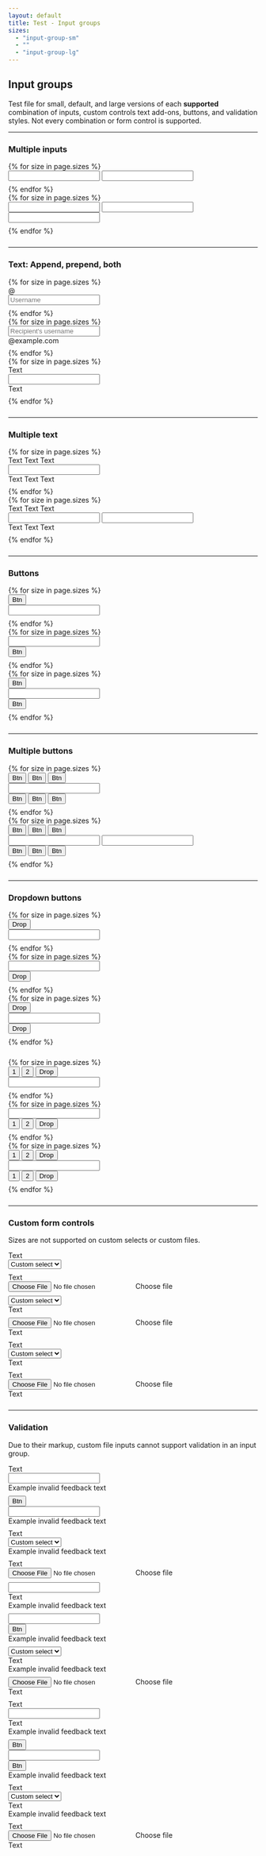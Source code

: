 ```yaml
---
layout: default
title: Test - Input groups
sizes:
  - "input-group-sm"
  - ""
  - "input-group-lg"
---
```


<style>
main { padding: 2rem; }
.input-group { margin-bottom: .5rem; }
.row, hr { margin-bottom: 1.5rem; }
h2 + p { max-width: var(--breakpoint-md); }
</style>

## Input groups
Test file for small, default, and large versions of each **supported** combination of inputs, custom controls text add-ons, buttons, and validation styles. Not every combination or form control is supported.

---

### Multiple inputs

<div class="row">
  <div class="col-md">
    {% for size in page.sizes %}
    <div class="input-group {{ size }}">
      <input type="text" class="form-control">
      <input type="text" class="form-control">
    </div>
    {% endfor %}
  </div>

  <div class="col-md">
    {% for size in page.sizes %}
    <div class="input-group {{ size }}">
      <input type="text" class="form-control">
      <input type="text" class="form-control">
      <input type="text" class="form-control">
    </div>
    {% endfor %}
  </div>
</div>

---

### Text: Append, prepend, both

<div class="row">
  <div class="col-md">
    {% for size in page.sizes %}
    <div class="input-group {{ size }}">
      <div class="input-group-prepend">
        <span class="input-group-text">@</span>
      </div>
      <input type="text" class="form-control" placeholder="Username">
    </div>
    {% endfor %}
  </div>

  <div class="col-md">
    {% for size in page.sizes %}
    <div class="input-group {{ size }}">
      <input type="text" class="form-control" placeholder="Recipient's username">
      <div class="input-group-append">
        <span class="input-group-text">@example.com</span>
      </div>
    </div>
    {% endfor %}
  </div>

  <div class="col-md">
    {% for size in page.sizes %}
    <div class="input-group {{ size }}">
      <div class="input-group-prepend"><span class="input-group-text">Text</span></div>
      <input type="text" class="form-control">
      <div class="input-group-append"><span class="input-group-text">Text</span></div>
    </div>
    {% endfor %}
  </div>
</div>

---

### Multiple text

<div class="row">
  <div class="col-md">
    {% for size in page.sizes %}
    <div class="input-group {{ size }}">
      <div class="input-group-prepend">
        <span class="input-group-text">Text</span>
        <span class="input-group-text">Text</span>
        <span class="input-group-text">Text</span>
      </div>
      <input type="text" class="form-control">
      <div class="input-group-append">
        <span class="input-group-text">Text</span>
        <span class="input-group-text">Text</span>
        <span class="input-group-text">Text</span>
      </div>
    </div>
    {% endfor %}
  </div>

  <div class="col-md">
    {% for size in page.sizes %}
    <div class="input-group {{ size }}">
      <div class="input-group-prepend">
        <span class="input-group-text">Text</span>
        <span class="input-group-text">Text</span>
        <span class="input-group-text">Text</span>
      </div>
      <input type="text" class="form-control">
      <input type="text" class="form-control">
      <div class="input-group-append">
        <span class="input-group-text">Text</span>
        <span class="input-group-text">Text</span>
        <span class="input-group-text">Text</span>
      </div>
    </div>
    {% endfor %}
  </div>
</div>

---

### Buttons

<div class="row">
  <div class="col-md">
    {% for size in page.sizes %}
    <div class="input-group {{ size }}">
      <div class="input-group-prepend">
        <button class="btn btn-outline-secondary" type="button">Btn</button>
      </div>
      <input type="text" class="form-control" placeholder="">
    </div>
    {% endfor %}
  </div>

  <div class="col-md">
    {% for size in page.sizes %}
    <div class="input-group {{ size }}">
      <input type="text" class="form-control" placeholder="">
      <div class="input-group-append">
        <button class="btn btn-outline-secondary" type="button">Btn</button>
      </div>
    </div>
    {% endfor %}
  </div>

  <div class="col-md">
    {% for size in page.sizes %}
    <div class="input-group {{ size }}">
      <div class="input-group-prepend">
        <button class="btn btn-outline-secondary" type="button">Btn</button>
      </div>
      <input type="text" class="form-control" placeholder="">
      <div class="input-group-append">
        <button class="btn btn-outline-secondary" type="button">Btn</button>
      </div>
    </div>
    {% endfor %}
  </div>
</div>

---

### Multiple buttons

<div class="row">
  <div class="col-md">
    {% for size in page.sizes %}
    <div class="input-group {{ size }}">
      <div class="input-group-prepend">
        <button class="btn btn-outline-secondary" type="button">Btn</button>
        <button class="btn btn-outline-secondary" type="button">Btn</button>
        <button class="btn btn-outline-secondary" type="button">Btn</button>
      </div>
      <input type="text" class="form-control">
      <div class="input-group-append">
        <button class="btn btn-outline-secondary" type="button">Btn</button>
        <button class="btn btn-outline-secondary" type="button">Btn</button>
        <button class="btn btn-outline-secondary" type="button">Btn</button>
      </div>
    </div>
    {% endfor %}
  </div>

  <div class="col-md">
    {% for size in page.sizes %}
    <div class="input-group {{ size }}">
      <div class="input-group-prepend">
        <button class="btn btn-outline-secondary" type="button">Btn</button>
        <button class="btn btn-outline-secondary" type="button">Btn</button>
        <button class="btn btn-outline-secondary" type="button">Btn</button>
      </div>
      <input type="text" class="form-control">
      <input type="text" class="form-control">
      <div class="input-group-append">
        <button class="btn btn-outline-secondary" type="button">Btn</button>
        <button class="btn btn-outline-secondary" type="button">Btn</button>
        <button class="btn btn-outline-secondary" type="button">Btn</button>
      </div>
    </div>
    {% endfor %}
  </div>
</div>

---

### Dropdown buttons

<div class="row">
  <div class="col-md">
    {% for size in page.sizes %}
    <div class="input-group {{ size }}">
      <div class="input-group-prepend">
        <button type="button" class="btn btn-outline-secondary dropdown-toggle" data-toggle="dropdown">Drop</button>
        <div class="dropdown-menu"></div>
      </div>
      <input type="text" class="form-control">
    </div>
    {% endfor %}
  </div>

  <div class="col-md">
    {% for size in page.sizes %}
    <div class="input-group {{ size }}">
      <input type="text" class="form-control">
      <div class="input-group-append">
        <button type="button" class="btn btn-outline-secondary dropdown-toggle" data-toggle="dropdown">Drop</button>
        <div class="dropdown-menu"></div>
      </div>
    </div>
    {% endfor %}
  </div>

  <div class="col-md">
    {% for size in page.sizes %}
    <div class="input-group {{ size }}">
      <div class="input-group-prepend">
        <button type="button" class="btn btn-outline-secondary dropdown-toggle" data-toggle="dropdown">Drop</button>
        <div class="dropdown-menu"></div>
      </div>
      <input type="text" class="form-control">
      <div class="input-group-append">
        <button type="button" class="btn btn-outline-secondary dropdown-toggle" data-toggle="dropdown">Drop</button>
        <div class="dropdown-menu"></div>
      </div>
    </div>
    {% endfor %}
  </div>
</div>

<div class="row">
  <div class="col-md">
    {% for size in page.sizes %}
    <div class="input-group {{ size }}">
      <div class="input-group-prepend">
        <button type="button" class="btn btn-outline-secondary">1</button>
        <button type="button" class="btn btn-outline-secondary">2</button>
        <button type="button" class="btn btn-outline-secondary dropdown-toggle" data-toggle="dropdown">Drop</button>
        <div class="dropdown-menu"></div>
      </div>
      <input type="text" class="form-control">
    </div>
    {% endfor %}
  </div>

  <div class="col-md">
    {% for size in page.sizes %}
    <div class="input-group {{ size }}">
      <input type="text" class="form-control">
      <div class="input-group-append">
        <button type="button" class="btn btn-outline-secondary">1</button>
        <button type="button" class="btn btn-outline-secondary">2</button>
        <button type="button" class="btn btn-outline-secondary dropdown-toggle" data-toggle="dropdown">Drop</button>
        <div class="dropdown-menu"></div>
      </div>
    </div>
    {% endfor %}
  </div>

  <div class="col-md">
    {% for size in page.sizes %}
    <div class="input-group {{ size }}">
      <div class="input-group-prepend">
        <button type="button" class="btn btn-outline-secondary">1</button>
        <button type="button" class="btn btn-outline-secondary">2</button>
        <button type="button" class="btn btn-outline-secondary dropdown-toggle" data-toggle="dropdown">Drop</button>
        <div class="dropdown-menu"></div>
      </div>
      <input type="text" class="form-control">
      <div class="input-group-append">
        <button type="button" class="btn btn-outline-secondary">1</button>
        <button type="button" class="btn btn-outline-secondary">2</button>
        <button type="button" class="btn btn-outline-secondary dropdown-toggle" data-toggle="dropdown">Drop</button>
        <div class="dropdown-menu"></div>
      </div>
    </div>
    {% endfor %}
  </div>
</div>

---

### Custom form controls
<p class="text-danger">Sizes are not supported on custom selects or custom files.</p>

<div class="row">
  <div class="col-md">
    <div class="input-group">
      <div class="input-group-prepend"><span class="input-group-text">Text</span></div>
      <select class="custom-select">
        <option selected>Custom select</option>
      </select>
    </div>
    <div class="input-group">
      <div class="input-group-prepend"><span class="input-group-text">Text</span></div>
      <div class="custom-file">
        <input type="file" class="custom-file-input" id="customFile">
        <label class="custom-file-label" for="customFile">Choose file</label>
      </div>
    </div>
  </div>

  <div class="col-md">
    <div class="input-group">
      <select class="custom-select">
        <option selected>Custom select</option>
      </select>
      <div class="input-group-append"><span class="input-group-text">Text</span></div>
    </div>
    <div class="input-group">
      <div class="custom-file">
        <input type="file" class="custom-file-input" id="customFile">
        <label class="custom-file-label" for="customFile">Choose file</label>
      </div>
      <div class="input-group-append"><span class="input-group-text">Text</span></div>
    </div>
  </div>

  <div class="col-md">
    <div class="input-group">
      <div class="input-group-prepend"><span class="input-group-text">Text</span></div>
      <select class="custom-select">
        <option selected>Custom select</option>
      </select>
      <div class="input-group-append"><span class="input-group-text">Text</span></div>
    </div>
    <div class="input-group">
      <div class="input-group-prepend"><span class="input-group-text">Text</span></div>
      <div class="custom-file">
        <input type="file" class="custom-file-input" id="customFile">
        <label class="custom-file-label" for="customFile">Choose file</label>
      </div>
      <div class="input-group-append"><span class="input-group-text">Text</span></div>
    </div>
  </div>
</div>

---

### Validation
<span class="text-danger">Due to their markup, custom file inputs cannot support validation in an input group.</span>

<div class="row">
  <div class="col-md">
    <div class="input-group">
      <div class="input-group-prepend">
        <span class="input-group-text">Text</span>
      </div>
      <input type="text" class="form-control is-invalid">
      <div class="invalid-feedback">
        Example invalid feedback text
      </div>
    </div>
    <div class="input-group">
      <div class="input-group-prepend">
        <button class="btn btn-outline-secondary" type="button">Btn</button>
      </div>
      <input type="text" class="form-control is-invalid">
      <div class="invalid-feedback">
        Example invalid feedback text
      </div>
    </div>
    <div class="input-group">
      <div class="input-group-prepend"><span class="input-group-text">Text</span></div>
      <select class="custom-select is-invalid">
        <option selected>Custom select</option>
      </select>
      <div class="invalid-feedback">
        Example invalid feedback text
      </div>
    </div>
    <div class="input-group">
      <div class="input-group-prepend"><span class="input-group-text">Text</span></div>
      <div class="custom-file">
        <input type="file" class="custom-file-input is-invalid" id="customFile">
        <label class="custom-file-label" for="customFile">Choose file</label>
      </div>
    </div>
  </div>

  <div class="col-md">
    <div class="input-group">
      <input type="text" class="form-control is-invalid">
      <div class="input-group-append">
        <span class="input-group-text">Text</span>
      </div>
      <div class="invalid-feedback">
        Example invalid feedback text
      </div>
    </div>
    <div class="input-group">
      <input type="text" class="form-control is-invalid">
      <div class="input-group-append">
        <button class="btn btn-outline-secondary" type="button">Btn</button>
      </div>
      <div class="invalid-feedback">
        Example invalid feedback text
      </div>
    </div>
    <div class="input-group">
      <select class="custom-select is-invalid">
        <option selected>Custom select</option>
      </select>
      <div class="input-group-append"><span class="input-group-text">Text</span></div>
      <div class="invalid-feedback">
        Example invalid feedback text
      </div>
    </div>
    <div class="input-group">
      <div class="custom-file">
        <input type="file" class="custom-file-input is-invalid" id="customFile">
        <label class="custom-file-label" for="customFile">Choose file</label>
      </div>
      <div class="input-group-append"><span class="input-group-text">Text</span></div>
    </div>
  </div>

  <div class="col-md">
    <div class="input-group">
      <div class="input-group-prepend">
        <span class="input-group-text">Text</span>
      </div>
      <input type="text" class="form-control is-invalid">
      <div class="input-group-append">
        <span class="input-group-text">Text</span>
      </div>
      <div class="invalid-feedback">
        Example invalid feedback text
      </div>
    </div>
    <div class="input-group">
      <div class="input-group-prepend">
        <button class="btn btn-outline-secondary" type="button">Btn</button>
      </div>
      <input type="text" class="form-control is-invalid">
      <div class="input-group-append">
        <button class="btn btn-outline-secondary" type="button">Btn</button>
      </div>
      <div class="invalid-feedback">
        Example invalid feedback text
      </div>
    </div>
    <div class="input-group">
      <div class="input-group-prepend"><span class="input-group-text">Text</span></div>
      <select class="custom-select is-invalid">
        <option selected>Custom select</option>
      </select>
      <div class="input-group-append"><span class="input-group-text">Text</span></div>
      <div class="invalid-feedback">
        Example invalid feedback text
      </div>
    </div>
    <div class="input-group">
      <div class="input-group-prepend"><span class="input-group-text">Text</span></div>
      <div class="custom-file">
        <input type="file" class="custom-file-input is-invalid" id="customFile">
        <label class="custom-file-label" for="customFile">Choose file</label>
      </div>
      <div class="input-group-append"><span class="input-group-text">Text</span></div>
    </div>
  </div>
</div>
